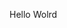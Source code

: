 Hello Wolrd






























































































































































































































































































































































































































































































































































































































































































































































































































































































































































































































































































































































































































































































































































































































































































































































































































































































































































































































































































































































































































































































































































































































































































































































































































































































































































































































































































































































